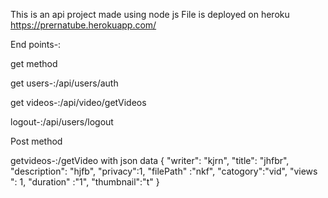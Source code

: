 This is an api project made using node js
File is deployed on heroku
https://prernatube.herokuapp.com/



End points-:


 get method
 
 
 get users-:/api/users/auth 
 
 
 get videos-:/api/video/getVideos
 
 
 logout-:/api/users/logout
 
 
 
 
 
 
 
 Post method

 getvideos-:/getVideo with json data
 {
	  "writer": "kjrn",
    "title": "jhfbr",
    "description": "hjfb",
    "privacy":1,
    "filePath" :"nkf",
    "catogory":"vid",
    "views ": 1,
    "duration" :"1",
    "thumbnail":"t" 
}
 
 
 
 
